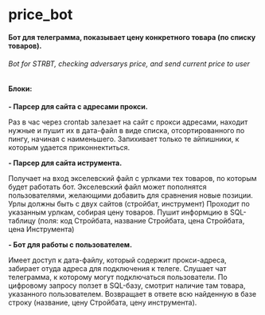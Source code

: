 # price_bot

#### **Бот для телеграмма, показывает цену конкретного товара (по списку товаров).**

###### Bot for STRBT, checking adversarys price, and send current price to user

#### Блоки:

**- Парсер для сайта с адресами прокси.**

Раз в час через crontab залезает на сайт с прокси адресами, находит нужные и пушит их в дата-файл в виде списка, отсортированного по пингу, начиная с наименьшего. 
Запихивает только те айпишники, к которым удается приконнектиться.
    
    
**- Парсер для сайта иструмента.**
    
Получает на вход экселевский файл с урлками тех товаров, по которым будет работать бот.
Экселевский файл может пополнятся пользователями, желающими добавить для сравнения новые позиции.
Урлы должны быть с двух сайтов (стройбат, инструмент)
Проходит по указанным урлкам, собирая цену товаров.
Пушит информцию в SQL-таблицу (поля: код Стройбата, название Стройбата, цена Стройбата, цена Инструмента)
    
    
**- Бот для работы с пользователем.**

Имеет доступ к дата-файлу, который содержит прокси-адреса, забирает отуда адреса для подключения к телеге.
Слушает чат телеграмма, к которому могут подключаться пользователи.
По цифровому запросу ползет в SQL-базу, смотрит наличие там товара, указанного пользователем.
Возвращает в ответе всю найденную в базе строку (название, цену Стройбата, цену инструмента).
